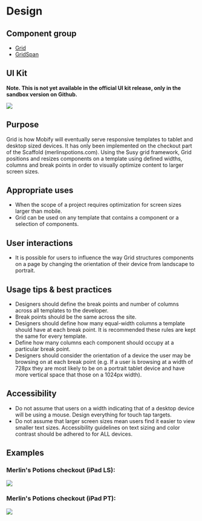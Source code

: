 # Design

## Component group

- [Grid](#!/Grid)
- [GridSpan](#!/GridSpan)

## UI Kit

**Note. This is not yet available in the official UI kit release, only in the sandbox version on Github.**

![](../../assets/images/components/grid/grid-uikit.png)

## Purpose

Grid is how Mobify will eventually serve responsive templates to tablet and desktop sized devices. It has only been implemented on the checkout part of the Scaffold (merlinspotions.com). Using the Susy grid framework, Grid positions and resizes components on a template using defined widths, columns and break points in order to visually optimize content to larger screen sizes.

## Appropriate uses

- When the scope of a project requires optimization for screen sizes larger than mobile.
- Grid can be used on any template that contains a component or a selection of components.

## User interactions

- It is possible for users to influence the way Grid structures components on a page by changing the orientation of their device from landscape to portrait.

## Usage tips & best practices

- Designers should define the break points and number of columns across all templates to the developer.
- Break points should be the same across the site.
- Designers should define how many equal-width columns a template should have at each break point. It is recommended these rules are kept the same for every template.
- Define how many columns each component should occupy at a particular break point.
- Designers should consider the orientation of a device the user may be browsing on at each break point (e.g. If a user is browsing at a width of 728px they are most likely to be on a portrait tablet device and have more vertical space that those on a 1024px width).

## Accessibility

- Do not assume that users on a width indicating that of a desktop device will be using a mouse. Design everything for touch tap targets.
- Do not assume that larger screen sizes mean users find it easier to view smaller text sizes. Accessibility guidelines on text sizing and color contrast should be adhered to for ALL devices.

## Examples

### Merlin's Potions checkout (iPad LS):

![](../../assets/images/components/grid/grid-merlins728.png)

### Merlin's Potions checkout (iPad PT):

![](../../assets/images/components/grid/grid-merlins1024.png)
